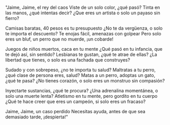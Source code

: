 "Jaime, Jaime, el rey del caos
Viste de un solo color, ¿qué pasó?
Tinta en las manos, ¿qué intentas decir?
¿Que eres un artista o solo un payaso sin fierro?

Camisas baratas, 40 pesos es tu presupuesto
¿No te da vergüenza, o solo te importa el descuento?
Te enojas fácil, amenazas con golpear
Pero solo eres un bluf, un perro que no muerde, ¡un cobarde!

Juegos de niños muertos, caca en tu mente
¿Qué pasó en tu infancia, que te dejó así, sin sentido?
Lesbianas te gustan, ¿qué te atrae de ellas?
¿La libertad que tienes, o solo es una fachada que construyes?

Sudado y con sobrepeso, ¿no te importa tu salud?
Maltratas a tu perro, ¿qué clase de persona eres, salud?
Matas a un perro, adoptas un gato, ¿qué te pasa?
¿No tienes corazón, o solo eres un monstruo sin compasión?

Inyectarte sustancias, ¿qué te procura?
¿Una adrenalina momentánea, o solo una muerte lenta?
Atletismo en tu mente, pero gordito en tu cuerpo
¿Qué te hace creer que eres un campeón, si solo eres un fracaso?

Jaime, Jaime, un caso perdido
Necesitas ayuda, antes de que sea demasiado tarde, ¡despierta!"
